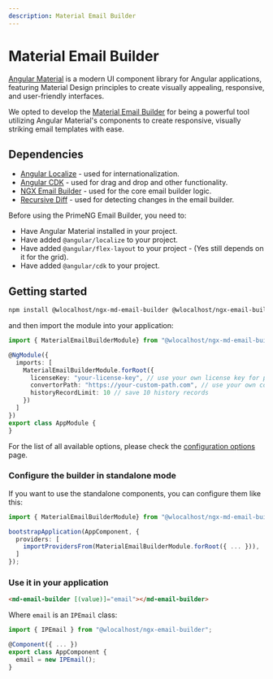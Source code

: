 ```yaml
---
description: Material Email Builder
---
```


# Material Email Builder

[Angular Material](https://material.angular.io/) is a modern UI component library for Angular applications, featuring Material Design principles to create visually appealing, responsive, and user-friendly interfaces.

We opted to develop the [Material Email Builder](material-email-builder.md) for being a powerful tool utilizing Angular Material's components to create responsive, visually striking email templates with ease.

## Dependencies

* [Angular Localize](https://angular.io/guide/i18n) - used for internationalization.
* [Angular CDK](https://material.angular.io/cdk/categories) - used for drag and drop and other functionality.
* [NGX Email Builder](https://www.npmjs.com/package/@wlocalhost/ngx-email-builder) - used for the core email builder logic.
* [Recursive Diff](https://www.npmjs.com/package/recursive-diff) - used for detecting changes in the email builder.

Before using the PrimeNG Email Builder, you need to:

* Have Angular Material installed in your project.
* Have added `@angular/localize` to your project.
* Have added `@angular/flex-layout` to your project - (Yes still depends on it for the grid).
* Have added `@angular/cdk` to your project.

## Getting started

```bash
npm install @wlocalhost/ngx-md-email-builder @wlocalhost/ngx-email-builder recursive-diffMaterialEmailBuilderModule 
```

and then import the module into your application:

```typescript
import { MaterialEmailBuilderModule} from "@wlocalhost/ngx-md-email-builder";

@NgModule({
  imports: [
    MaterialEmailBuilderModule.forRoot({
      licenseKey: "your-license-key", // use your own license key for paid versions
      convertorPath: "https://your-custom-path.com", // use your own converter
      historyRecordLimit: 10 // save 10 history records
    })
  ]
})
export class AppModule {
}
```

For the list of all available options, please check the [configuration options](../../getting-started/configuration.md) page.

### Configure the builder in standalone mode

If you want to use the standalone components, you can configure them like this:

```typescript
import { MaterialEmailBuilderModule} from "@wlocalhost/ngx-md-email-builder";

bootstrapApplication(AppComponent, {
  providers: [
    importProvidersFrom(MaterialEmailBuilderModule.forRoot({ ... })),
  ]
});
```

### Use it in your application

```html
<md-email-builder [(value)]="email"></md-email-builder>
```

Where `email` is an `IPEmail` class:

```typescript
import { IPEmail } from "@wlocalhost/ngx-email-builder";

@Component({ ... })
export class AppComponent {
  email = new IPEmail();
}
```
